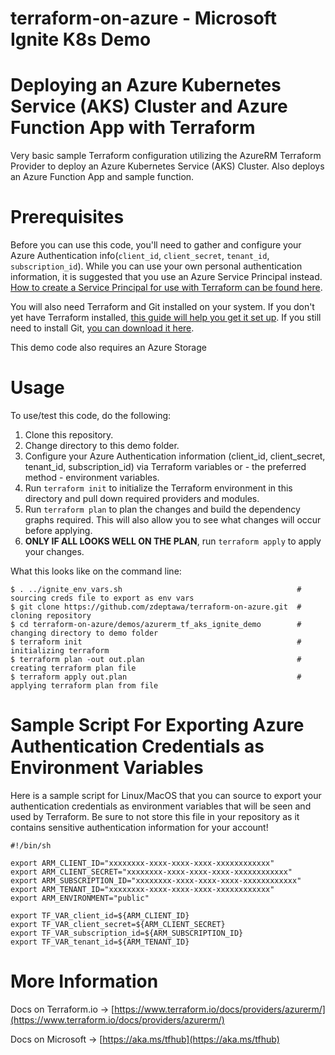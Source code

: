 # terraform-on-azure - Microsoft Ignite K8s Demo
# Deploying an Azure Kubernetes Service (AKS) Cluster and Azure Function App with Terraform
Very basic sample Terraform configuration utilizing the AzureRM Terraform Provider to deploy an
Azure Kubernetes Service (AKS) Cluster. Also deploys an Azure Function App and sample function.

# Prerequisites
Before you can use this code, you'll need to gather and configure your Azure Authentication info(`client_id`, `client_secret`, `tenant_id`, `subscription_id`). While you can use your own personal authentication information, it is suggested that you use an Azure Service Principal instead. [How to create a Service Principal for use with Terraform can be found here](https://www.terraform.io/docs/providers/azurerm/authenticating_via_service_principal.html).

You will also need Terraform and Git installed on your system. If you don't yet have Terraform installed, [this guide will help you get it set up](https://www.terraform.io/intro/getting-started/install.html). If you still need to install Git, [you can download it here](https://git-scm.com/downloads).

This demo code also requires an Azure Storage 

# Usage
To use/test this code, do the following:

1. Clone this repository.
2. Change directory to this demo folder.
3. Configure your Azure Authentication information (client_id, client_secret, tenant_id, subscription_id) via Terraform variables or - the preferred method - environment variables.
4. Run `terraform init` to initialize the Terraform environment in this directory and pull down required providers and modules.
5. Run `terraform plan` to plan the changes and build the dependency graphs required. This will also allow you to see what changes will occur before applying.
6. **ONLY IF ALL LOOKS WELL ON THE PLAN**, run `terraform apply` to apply your changes.

What this looks like on the command line:

```
$ . ../ignite_env_vars.sh                                       # sourcing creds file to export as env vars
$ git clone https://github.com/zdeptawa/terraform-on-azure.git  # cloning repository
$ cd terraform-on-azure/demos/azurerm_tf_aks_ignite_demo        # changing directory to demo folder
$ terraform init                                                # initializing terraform
$ terraform plan -out out.plan                                  # creating terraform plan file
$ terraform apply out.plan                                      # applying terraform plan from file
```

# Sample Script For Exporting Azure Authentication Credentials as Environment Variables
Here is a sample script for Linux/MacOS that you can source to export your authentication credentials as environment variables that will be seen and used by Terraform. Be sure to not store this file in your repository as it contains sensitive authentication information for your account!

```
#!/bin/sh

export ARM_CLIENT_ID="xxxxxxxx-xxxx-xxxx-xxxx-xxxxxxxxxxxx"
export ARM_CLIENT_SECRET="xxxxxxxx-xxxx-xxxx-xxxx-xxxxxxxxxxxx"
export ARM_SUBSCRIPTION_ID="xxxxxxxx-xxxx-xxxx-xxxx-xxxxxxxxxxxx"
export ARM_TENANT_ID="xxxxxxxx-xxxx-xxxx-xxxx-xxxxxxxxxxxx"
export ARM_ENVIRONMENT="public"

export TF_VAR_client_id=${ARM_CLIENT_ID}
export TF_VAR_client_secret=${ARM_CLIENT_SECRET}
export TF_VAR_subscription_id=${ARM_SUBSCRIPTION_ID}
export TF_VAR_tenant_id=${ARM_TENANT_ID}
```

# More Information
Docs on Terraform.io -> [https://www.terraform.io/docs/providers/azurerm/](https://www.terraform.io/docs/providers/azurerm/)

Docs on Microsoft -> [https://aka.ms/tfhub](https://aka.ms/tfhub)